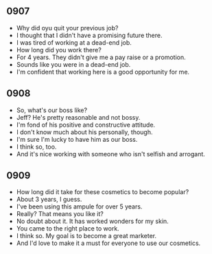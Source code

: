 ## 0907

- Why did oyu quit your previous job?
- I thought that I didn't have a promising future there.
- I was tired of working at a dead-end job.
- How long did you work there?
- For 4 years. They didn't give me a pay raise or a promotion.
- Sounds like you were in a dead-end job.
- I'm confident that working here is a good opportunity for me.

## 0908

- So, what's our boss like?
- Jeff? He's pretty reasonable and not bossy.
- I'm fond of his positive and constructive attitude.
- I don't know much about his personally, though.
- I'm sure I'm lucky to have him as our boss.
- I think so, too.
- And it's nice working with someone who isn't selfish and arrogant.

## 0909

- How long did it take for these cosmetics to become popular?
- About 3 years, I guess.
- I've been using this ampule for over 5 years.
- Really? That means you like it?
- No doubt about it. It has worked wonders for my skin.
- You came to the right place to work.
- I think so. My goal is to become a great marketer.
- And I'd love to make it a must for everyone to use our cosmetics.
